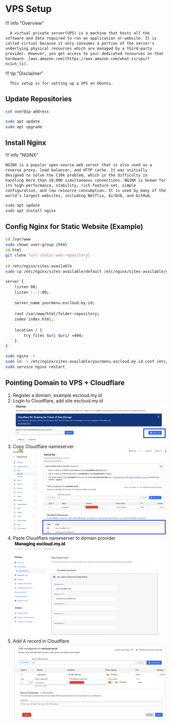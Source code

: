 # VPS Setup

!!! info "Overview"

      A virtual private server(VPS) is a machine that hosts all the software and data required to run an application or website. It is called virtual because it only consumes a portion of the server's underlying physical resources which are managed by a third-party provider. However, you get access to your dedicated resources on that hardware. [aws.amazon.com](https://aws.amazon.com/what-is/vps/?nc1=h_ls).

!!! tip "Disclaimer"

      This setup is for setting up a VPS on Ubuntu.

## Update Repositories

```bash title="Access VPS with SSH"
ssh user@ip-address
```

```bash title="Run in terminal"
sudo apt update
sudo apt upgrade
```

## Install Nginx

!!! info "NGINX"

    NGINX is a popular open-source web server that is also used as a reverse proxy, load balancer, and HTTP cache. It was initially designed to solve the C10k problem, which is the difficulty in handling more than 10,000 simultaneous connections. NGINX is known for its high performance, stability, rich feature set, simple configuration, and low resource consumption. It is used by many of the world's largest websites, including Netflix, Airbnb, and GitHub.

```bash linenums="1" title="Run in terminal"
sudo apt update
sudo apt install nginx
```

## Config Nginx for Static Website (Example)

```bash linenums="1" title="Run in terminal"
cd /var/www
sudo chown user:group /html
cd html
git clone [url-static-web-repository]

cd /etc/nginx/sites-available
sudo cp /etc/nginx/sites-available/default /etc/nginx/sites-available/yourmenu.escloud.my.id.conf
```

```bash title="Edit yourmenu.escloud.my.id.conf" linenums="1"
server {
    listen 80;
    listen [::]:80;

    server_name yourmenu.escloud.my.id;

    root /var/www/html/folder-repository;
    index index.html;

    location / {
        try_files $uri $uri/ =404;
    }
}
```

```bash linenums="1" title="Run in terminal"
sudo nginx -t
sudo ln -s /etc/nginx/sites-available/yourmenu.escloud.my.id.conf /etc/nginx/sites-enabled/
sudo service nginx restart
```

## Pointing Domain to VPS + Cloudflare

1. Register a domain, example escloud.my.id
2. Login to Cloudflare, add site escloud.my.id
   <img src="../../assets/images/setup-domain-in-vps.png" />
3. Copy Cloudflare nameserver
   <img src="../../assets/images/cloudflare-nameserver.png" />
4. Paste Cloudflare nameserver to domain provider
   <img src="../../assets/images/change-nameserver-in-domain-provider.png" />
5. Add A record in Cloudflare
   <img src="../../assets/images/add-a-record-in-cloudflare.png" />
